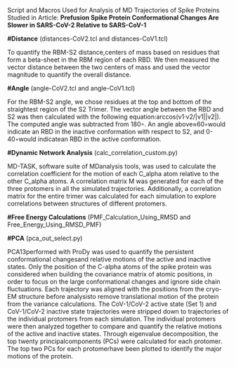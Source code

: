 Script and Macros Used for Analysis of MD Trajectories of Spike Proteins Studied in Article: **Prefusion Spike Protein Conformational Changes Are Slower in SARS-CoV-2 Relative to SARS-CoV-1**


**#Distance** (distances-CoV2.tcl and distances-CoV1.tcl)

To quantify the RBM-S2 distance,centers of mass based on residues that form a beta-sheet in the RBM region of each RBD. We then measured the vector distance between the two centers of mass and used the vector magnitude to quantify the overall distance.

**#Angle** (angle-CoV2.tcl and angle-CoV1.tcl)

For the RBM-S2 angle, we chose residues at the top and bottom of the straightest region of the S2 Trimer. The vector  angle  between  the  RBD  and  S2  was  then  calculated  with  the  following  equation:arccos(v1·v2/|v1||v2|).  The computed angle was subtracted from 180◦.  An angle above≈60◦would indicate an RBD in the inactive conformation with respect to S2, and 0-40◦would indicatean RBD in the active conformation.

**#Dynamic Network Analysis** (calc_correlation_custom.py)

MD-TASK, software suite of MDanalysis tools, was used to calculate the correlation coefficient for the motion of each C_alpha atom relative to the other C_alpha atoms.  A correlation matrix M was generated for each of the three protomers in all the simulated trajectories.  Additionally, a correlation matrix for the entire trimer was calculated for each simulation to explore correlations between structures of different protomers.

**#Free Energy Calculations** (PMF_Calculation_Using_RMSD and Free_Energy_Using_RMSD_PMF)


**#PCA** (pca_out_select.py)

PCA13performed with ProDy was used to quantify the persistent conformational changesand relative motions of the active and inactive states. Only the position of the C-alpha atoms of the spike protein was considered when building the covariance matrix of atomic positions, in  order  to  focus  on  the  large  conformational  changes  and  ignore  side  chain  fluctuations. Each trajectory was aligned with the positions from the cryo-EM structure before analysisto remove translational motion of the protein from the variance calculations. The CoV-1/CoV-2 active state (Set 1) and CoV-1/CoV-2 inactive state trajectories were stripped down to trajectories of the individual protomers from each simulation. The individual protomers were then analyzed together to compare and quantify the relative motions of the active and inactive states.  Through eigenvalue decomposition, the top twenty principalcomponents (PCs) were calculated for each protomer. The top two PCs for each protomerhave been plotted to identify the major motions of the protein.


